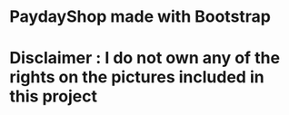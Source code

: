 # PaydayShop made with Bootstrap
# Disclaimer : I do not own any of the rights on the pictures included in this project
